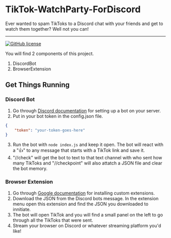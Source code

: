 # TikTok-WatchParty-ForDiscord
Ever wanted to spam TikToks to a Discord chat with your friends and get to watch them together? Well not you can!

----

[![GitHub license](https://img.shields.io/github/license/Naereen/StrapDown.js.svg)](/LICENSE)

You will find 2 components of this project.
1) DiscordBot
2) BrowserExtension

## Get Things Running
### Discord Bot
1) Go through [Discord documentation](https://discord.com/developers/docs/quick-start/getting-started) for setting up a bot on your server.
2) Put in your bot token in the config.json file.
```json
{
    "token": "your-token-goes-here"
}
```
3) Run the bot with `node index.js` and keep it open. The bot will react with a "👍" to any message that starts with a TikTok link and save it.
4) "//check" will get the bot to text to that text channel with who sent how many TikToks and "//checkpoint" will also attatch a JSON file and clear the bot memory.

### Browser Extension
1) Go through [Google documentation](https://developer.chrome.com/docs/extensions/get-started/tutorial/hello-world#load-unpacked) for installing custom extensions.
2) Download the JSON from the Discord bots message. In the extension menu open this extension and find the JSON you downloaded to innitiate.
3) The bot will open TikTok and you will find a small panel on the left to go through all the TikToks that were sent.
4)  Stream your browser on Discord or whatever streaming platform you'd like!
